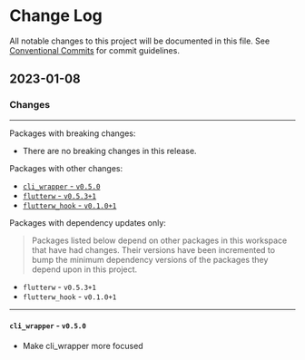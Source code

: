 # Change Log

All notable changes to this project will be documented in this file.
See [Conventional Commits](https://conventionalcommits.org) for commit guidelines.

## 2023-01-08

### Changes

---

Packages with breaking changes:

 - There are no breaking changes in this release.

Packages with other changes:

 - [`cli_wrapper` - `v0.5.0`](#cli_wrapper---v050)
 - [`flutterw` - `v0.5.3+1`](#flutterw---v0531)
 - [`flutterw_hook` - `v0.1.0+1`](#flutterw_hook---v0101)

Packages with dependency updates only:

> Packages listed below depend on other packages in this workspace that have had changes. Their versions have been incremented to bump the minimum dependency versions of the packages they depend upon in this project.

 - `flutterw` - `v0.5.3+1`
 - `flutterw_hook` - `v0.1.0+1`

---

#### `cli_wrapper` - `v0.5.0`

 - Make cli_wrapper more focused

